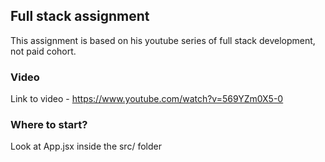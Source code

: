 ## Full stack assignment
This assignment is based on his youtube series of full stack development, not paid cohort.
### Video

Link to video - https://www.youtube.com/watch?v=569YZm0X5-0

### Where to start?
Look at App.jsx inside the src/ folder 

